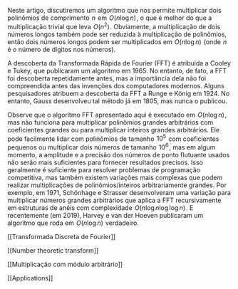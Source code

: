 Neste artigo, discutiremos um algoritmo que nos permite multiplicar dois polinômios de comprimento  $n$  em  $O(n \log n)$ , o que é melhor do que a multiplicação trivial que leva  $O(n^2)$ . Obviamente, a multiplicação de dois números longos também pode ser reduzida à multiplicação de polinômios, então dois números longos podem ser multiplicados em  $O(n \log n)$  (onde  $n$  é o número de dígitos nos números).

A descoberta da Transformada Rápida de Fourier (FFT) é atribuída a Cooley e Tukey, que publicaram um algoritmo em 1965. No entanto, de fato, a FFT foi descoberta repetidamente antes, mas a importância dela não foi compreendida antes das invenções dos computadores modernos. Alguns pesquisadores atribuem a descoberta da FFT a Runge e König em 1924. No entanto, Gauss desenvolveu tal método já em 1805, mas nunca o publicou.

Observe que o algoritmo FFT apresentado aqui é executado em  $O(n \log n)$ , mas não funciona para multiplicar polinômios grandes arbitrários com coeficientes grandes ou para multiplicar inteiros grandes arbitrários. Ele pode facilmente lidar com polinômios de tamanho  $10^5$  com coeficientes pequenos ou multiplicar dois números de tamanho  $10^6$ , mas em algum momento, a amplitude e a precisão dos números de ponto flutuante usados não serão mais suficientes para fornecer resultados precisos. Isso geralmente é suficiente para resolver problemas de programação competitiva, mas também existem variações mais complexas que podem realizar multiplicações de polinômios/inteiros arbitrariamente grandes. Por exemplo, em 1971, Schönhage e Strasser desenvolveram uma variação para multiplicar números grandes arbitrários que aplica a FFT recursivamente em estruturas de anéis com complexidade  $O(n \log n \log \log n)$ . E recentemente (em 2019), Harvey e van der Hoeven publicaram um algoritmo que roda em  $O(n \log n)$  verdadeiro.

[[Transformada Discreta de Fourier]]

[[Number theoretic transform]]

[[Multiplicação com módulo arbitrário]]

[[Applications]]
